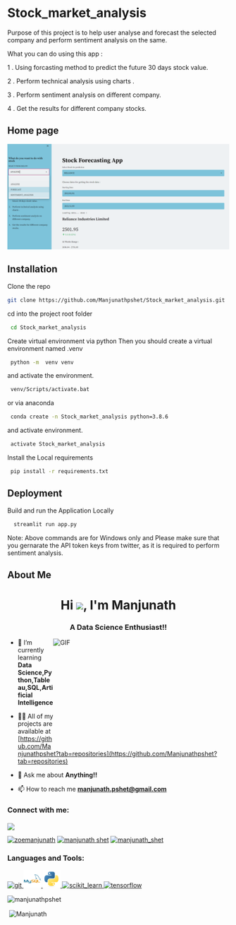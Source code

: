 
# Stock_market_analysis

Purpose of this project is to help user analyse and forecast the selected 
company and perform sentiment analysis on the same.

What you can do using this app :

1 . Using forcasting method to predict the future 30 days stock value.

2 . Perform technical analysis using charts .

3 . Perform sentiment analysis on different company.

4 . Get the results for different company stocks.

## Home page 
![Stock_market_analysis_screenshot](https://github.com/Manjunathpshet/Stock_market_analysis/blob/master/assets/screen_shots/home.PNG?raw=true)


## Installation
Clone the repo
```bash
git clone https://github.com/Manjunathpshet/Stock_market_analysis.git
```
cd into the project root folder
```bash
 cd Stock_market_analysis
```
Create virtual environment
via python
Then you should create a virtual environment named .venv

```bash
 python -m  venv venv
```
and activate the environment.

```bash
 venv/Scripts/activate.bat
```
or via anaconda
```bash
 conda create -n Stock_market_analysis python=3.8.6
```
and activate environment.
```bash
 activate Stock_market_analysis 
```
Install the Local requirements
```bash
 pip install -r requirements.txt
```
## Deployment
Build and run the Application Locally
```bash
  streamlit run app.py
```
Note: Above commands are for Windows only and  Please make sure that you gernarate the API token keys from twitter, as it is required to perform sentiment analysis.

## About Me

 <h1 align="center">Hi <img src="https://github.com/JayantGoel001/JayantGoel001/blob/master/GIF/Hi.gif" width="40px" />, I'm Manjunath </h1>
<h3 align="center">A Data Science Enthusiast!!</h3>
<img align="right" height="250" width="400" alt="GIF" src="https://github.com/JayantGoel001/JayantGoel001/blob/master/GIF/image.gif">

- 🌱 I’m currently learning **Data Science,Python,Tableau,SQL,Artificial Intelligence**

- 👨‍💻 All of my projects are available at [https://github.com/Manjunathpshet?tab=repositories](https://github.com/Manjunathpshet?tab=repositories)

- 💬 Ask me about **Anything!!**

- 📫 How to reach me **manjunath.pshet@gmail.com**

<h3 align="left">Connect with me:</h3><img src="https://github.com/hariketsheth/hariketsheth/blob/main/img/handshake.gif" height="30px" style="margin-bottom: -5px;"  > </h3>
<p align="left">
<a href="https://twitter.com/zoemanjunath" target="blank"><img align="center" src="https://raw.githubusercontent.com/rahuldkjain/github-profile-readme-generator/master/src/images/icons/Social/twitter.svg" alt="zoemanjunath" height="30" width="40" /></a>
<a href="https://linkedin.com/in/manjunath shet" target="blank"><img align="center" src="https://raw.githubusercontent.com/rahuldkjain/github-profile-readme-generator/master/src/images/icons/Social/linked-in-alt.svg" alt="manjunath shet" height="30" width="40" /></a>
<a href="https://instagram.com/manjunath_shet" target="blank"><img align="center" src="https://raw.githubusercontent.com/rahuldkjain/github-profile-readme-generator/master/src/images/icons/Social/instagram.svg" alt="manjunath_shet" height="30" width="40" /></a>
</p>

<h3 align="left">Languages and Tools:</h3>
<p align="left"> <a href="https://git-scm.com/" target="_blank"> <img src="https://www.vectorlogo.zone/logos/git-scm/git-scm-icon.svg" alt="git" width="40" height="40"/> </a> <a href="https://www.mysql.com/" target="_blank"> <img src="https://raw.githubusercontent.com/devicons/devicon/master/icons/mysql/mysql-original-wordmark.svg" alt="mysql" width="40" height="40"/> </a> <a href="https://www.python.org" target="_blank"> <img src="https://raw.githubusercontent.com/devicons/devicon/master/icons/python/python-original.svg" alt="python" width="40" height="40"/> </a> <a href="https://scikit-learn.org/" target="_blank"> <img src="https://upload.wikimedia.org/wikipedia/commons/0/05/Scikit_learn_logo_small.svg" alt="scikit_learn" width="40" height="40"/> </a> <a href="https://www.tensorflow.org" target="_blank"> <img src="https://www.vectorlogo.zone/logos/tensorflow/tensorflow-icon.svg" alt="tensorflow" width="40" height="40"/> </a> </p>

<p><img align="center" src="https://github-readme-stats.vercel.app/api/top-langs?username=manjunathpshet&show_icons=true&locale=en&layout=compact" alt="manjunathpshet" /></p>

<p>&nbsp;<img align="center" src="https://github-readme-stats.vercel.app/api?username=Manjunath&show_icons=true&locale=en&theme=2bbc8a&hide_border=true"" alt="Manjunath" /></p>


  

